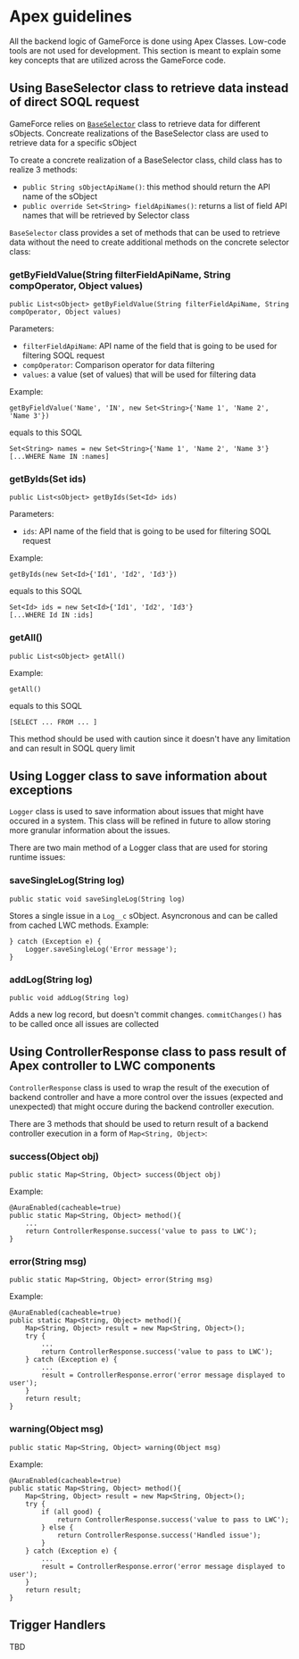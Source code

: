 # Apex guidelines
All the backend logic of GameForce is done using Apex Classes. Low-code tools are not used for development.
This section is meant to explain some key concepts that are utilized across the GameForce code.

## Using BaseSelector class to retrieve data instead of direct SOQL request
GameForce relies on [`BaseSelector`](../../force-app/main/default/classes/BaseSelector.cls) class to retrieve data for different sObjects. Concreate realizations of the BaseSelector class are used to retrieve data for a specific sObject

To create a concrete realization of a BaseSelector class, child class has to realize 3 methods:
- `public String sObjectApiName()`: this method should return the API name of the sObject
- `public override Set<String> fieldApiNames()`: returns a list of field API names that will be retrieved by Selector class

`BaseSelector` class provides a set of methods that can be used to retrieve data without the need to create additional methods on the concrete selector class:
### getByFieldValue(String filterFieldApiName, String compOperator, Object values)
```
public List<sObject> getByFieldValue(String filterFieldApiName, String compOperator, Object values)
```

Parameters: 
- `filterFieldApiName`: API name of the field that is going to be used for filtering SOQL request
- `compOperator`: Comparison operator for data filtering
- `values`: a value (set of values) that will be used for filtering data

Example: 
```
getByFieldValue('Name', 'IN', new Set<String>{'Name 1', 'Name 2', 'Name 3'})
```
equals to this SOQL
```
Set<String> names = new Set<String>{'Name 1', 'Name 2', 'Name 3'}
[...WHERE Name IN :names]
```

### getByIds(Set<Id> ids)
```
public List<sObject> getByIds(Set<Id> ids)
```
Parameters: 
- `ids`: API name of the field that is going to be used for filtering SOQL request

Example: 
```
getByIds(new Set<Id>{'Id1', 'Id2', 'Id3'})
```
equals to this SOQL
```
Set<Id> ids = new Set<Id>{'Id1', 'Id2', 'Id3'}
[...WHERE Id IN :ids]
```

### getAll()
```
public List<sObject> getAll()
```

Example: 
```
getAll()
```
equals to this SOQL
```
[SELECT ... FROM ... ]
```
This method should be used with caution since it doesn't have any limitation and can result in SOQL query limit

## Using Logger class to save information about exceptions
`Logger` class is used to save information about issues that might have occured in a system. This class will be refined in future to allow storing more granular information about the issues.

There are two main method of a Logger class that are used for storing runtime issues:
### saveSingleLog(String log)
```
public static void saveSingleLog(String log)
```
Stores a single issue in a `Log__c` sObject. Asyncronous and can be called from cached LWC methods.
Example:
```
} catch (Exception e) {
    Logger.saveSingleLog('Error message');
}
```
### addLog(String log)
```
public void addLog(String log)
```
Adds a new log record, but doesn't commit changes. `commitChanges()` has to be called once all issues are collected 

## Using ControllerResponse class to pass result of Apex controller to LWC components
`ControllerResponse` class is used to wrap the result of the execution of backend controller and have a more control over the issues (expected and unexpected) that might occure during the backend controller execution.

There are 3 methods that should be used to return result of a backend controller execution in a form of `Map<String, Object>`:

### success(Object obj)
```
public static Map<String, Object> success(Object obj)
```
Example:
```
@AuraEnabled(cacheable=true)
public static Map<String, Object> method(){
    ...
    return ControllerResponse.success('value to pass to LWC');
}
```

### error(String msg)
```
public static Map<String, Object> error(String msg)
```
Example:
```
@AuraEnabled(cacheable=true)
public static Map<String, Object> method(){
    Map<String, Object> result = new Map<String, Object>();
    try {
        ...
        return ControllerResponse.success('value to pass to LWC');
    } catch (Exception e) {
        ...
        result = ControllerResponse.error('error message displayed to user');
    }
    return result;
}
```

### warning(Object msg)
```
public static Map<String, Object> warning(Object msg)
```
Example:
```
@AuraEnabled(cacheable=true)
public static Map<String, Object> method(){
    Map<String, Object> result = new Map<String, Object>();
    try {
        if (all good) {
            return ControllerResponse.success('value to pass to LWC');
        } else {
            return ControllerResponse.success('Handled issue');
        }
    } catch (Exception e) {
        ...
        result = ControllerResponse.error('error message displayed to user');
    }
    return result;
}
```

## Trigger Handlers
TBD
